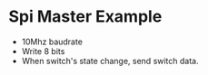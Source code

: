 # Spi Master Example

- 10Mhz baudrate
- Write 8 bits
- When switch's state change, send switch data.
